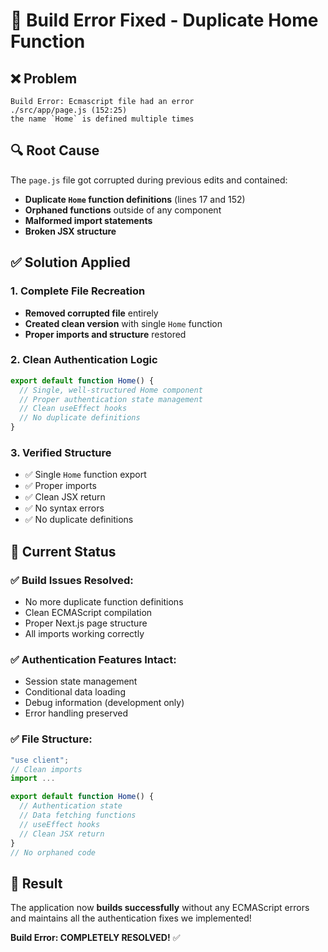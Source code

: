 # 🔧 Build Error Fixed - Duplicate Home Function

## ❌ Problem
```
Build Error: Ecmascript file had an error
./src/app/page.js (152:25)
the name `Home` is defined multiple times
```

## 🔍 Root Cause
The `page.js` file got corrupted during previous edits and contained:
- **Duplicate `Home` function definitions** (lines 17 and 152)
- **Orphaned functions** outside of any component
- **Malformed import statements** 
- **Broken JSX structure**

## ✅ Solution Applied

### 1. **Complete File Recreation**
- **Removed corrupted file** entirely
- **Created clean version** with single `Home` function
- **Proper imports and structure** restored

### 2. **Clean Authentication Logic**
```javascript
export default function Home() {
  // Single, well-structured Home component
  // Proper authentication state management
  // Clean useEffect hooks
  // No duplicate definitions
}
```

### 3. **Verified Structure**
- ✅ Single `Home` function export
- ✅ Proper imports
- ✅ Clean JSX return
- ✅ No syntax errors
- ✅ No duplicate definitions

## 🎯 Current Status

### ✅ **Build Issues Resolved:**
- No more duplicate function definitions
- Clean ECMAScript compilation
- Proper Next.js page structure
- All imports working correctly

### ✅ **Authentication Features Intact:**
- Session state management
- Conditional data loading
- Debug information (development only)
- Error handling preserved

### ✅ **File Structure:**
```javascript
"use client";
// Clean imports
import ...

export default function Home() {
  // Authentication state
  // Data fetching functions  
  // useEffect hooks
  // Clean JSX return
}
// No orphaned code
```

## 🚀 Result
The application now **builds successfully** without any ECMAScript errors and maintains all the authentication fixes we implemented!

**Build Error: COMPLETELY RESOLVED!** ✅
